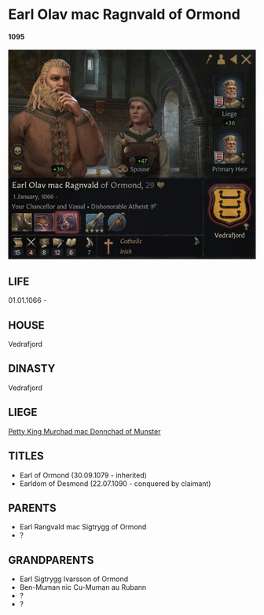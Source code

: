 # Earl Olav mac Ragnvald of Ormond

#### 1095

![olav_mac_ragnvald_1095](i/olav_mac_ragnvald_1095.jpg)

## LIFE

01.01.1066 -

## HOUSE

Vedrafjord

## DINASTY

Vedrafjord

## LIEGE

[Petty King Murchad mac Donnchad of Munster](murchad_mac_donnchad_1027.md)

## TITLES 

- Earl of Ormond (30.09.1079 - inherited)
- Earldom of Desmond (22.07.1090 - conquered by claimant)

## PARENTS

- Earl Rangvald mac Sigtrygg of Ormond
- ?

## GRANDPARENTS

- Earl Sigtrygg Ivarsson of Ormond
- Ben-Muman nic Cu-Muman au Rubann
- ?
- ?

